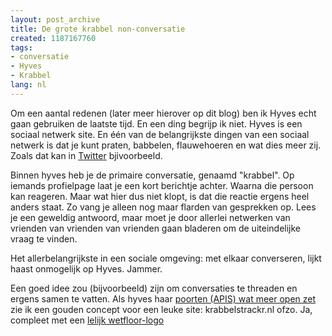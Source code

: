 ```yaml
---
layout: post_archive
title: De grote krabbel non-conversatie
created: 1187167760
tags:
- conversatie
- Hyves
- Krabbel
lang: nl
---
```

Om een aantal redenen (later meer hierover op dit blog) ben ik Hyves echt gaan gebruiken de laatste tijd. En een ding begrijp ik niet. Hyves is een sociaal netwerk site. En één van de belangrijkste dingen van een sociaal netwerk is dat je kunt praten, babbelen, flauwehoeren en wat dies meer zij. Zoals dat kan in [Twitter](http://twitter.com/berkes) bjivoorbeeld.

Binnen hyves heb je de primaire conversatie, genaamd "krabbel". Op iemands profielpage laat je een kort berichtje achter. Waarna die persoon kan reageren. Maar wat hier dus niet klopt, is dat die reactie ergens heel anders staat. Zo vang je alleen nog maar flarden van gesprekken op. Lees je een geweldig antwoord, maar moet je door allerlei netwerken van vrienden van vrienden van vrienden gaan bladeren om de uiteindelijke vraag te vinden.

Het allerbelangrijkste in een sociale omgeving: met elkaar converseren, lijkt haast onmogelijk op Hyves. Jammer.

Een goed idee zou (bijvoorbeeld) zijn om conversaties te threaden en ergens samen te vatten. Als hyves haar [poorten (APIS) wat meer open zet](http://www.ditisberry.nl/archief/wat-er-mis-is-met-hyves/) zie ik een gouden concept voor een leuke site: krabbelstrackr.nl ofzo. Ja, compleet met een [lelijk wetfloor-logo](http://zoomz.nl/)

